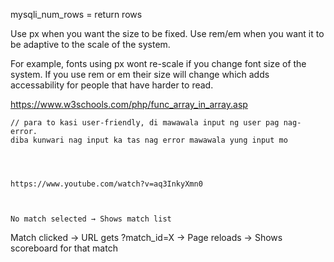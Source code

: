 mysqli_num_rows = return rows




Use px when you want the size to be fixed. Use rem/em when you want it to be adaptive to the scale of the system.

For example, fonts using px wont re-scale if you change font size of the system. If you use rem or em their size will change which adds accessability for people that have harder to read.



https://www.w3schools.com/php/func_array_in_array.asp


    // para to kasi user-friendly, di mawawala input ng user pag nag-error.
    diba kunwari nag input ka tas nag error mawawala yung input mo 




    https://www.youtube.com/watch?v=aq3InkyXmn0



    No match selected → Shows match list
Match clicked → URL gets ?match_id=X → Page reloads → Shows scoreboard for that match